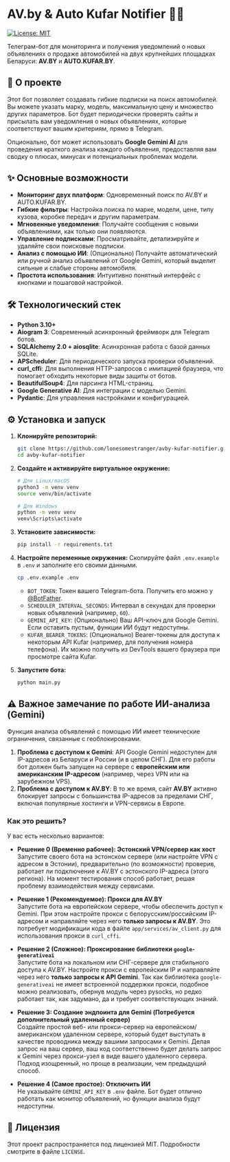 # AV.by & Auto Kufar Notifier 🚗💨

[![License: MIT](https://img.shields.io/badge/License-MIT-yellow.svg)](https://opensource.org/licenses/MIT)

Телеграм-бот для мониторинга и получения уведомлений о новых объявлениях о продаже автомобилей на двух крупнейших площадках Беларуси: **AV.BY** и **AUTO.KUFAR.BY**.

## 🚀 О проекте

Этот бот позволяет создавать гибкие подписки на поиск автомобилей. Вы можете указать марку, модель, максимальную цену и множество других параметров. Бот будет периодически проверять сайты и присылать вам уведомления о новых объявлениях, которые соответствуют вашим критериям, прямо в Telegram.

Опционально, бот может использовать **Google Gemini AI** для проведения краткого анализа каждого объявления, предоставляя вам сводку о плюсах, минусах и потенциальных проблемах модели.

## ✨ Основные возможности

-   **Мониторинг двух платформ**: Одновременный поиск по AV.BY и AUTO.KUFAR.BY.
-   **Гибкие фильтры**: Настройка поиска по марке, модели, цене, типу кузова, коробке передач и другим параметрам.
-   **Мгновенные уведомления**: Получайте сообщения с новыми объявлениями, как только они появляются.
-   **Управление подписками**: Просматривайте, детализируйте и удаляйте свои поисковые подписки.
-   **Анализ с помощью ИИ**: (Опционально) Получайте автоматический или ручной анализ объявлений от Google Gemini, который выделит сильные и слабые стороны автомобиля.
-   **Простота использования**: Интуитивно понятный интерфейс с кнопками и пошаговой настройкой.

## 🛠️ Технологический стек

-   **Python 3.10+**
-   **Aiogram 3**: Современный асинхронный фреймворк для Telegram ботов.
-   **SQLAlchemy 2.0 + aiosqlite**: Асинхронная работа с базой данных SQLite.
-   **APScheduler**: Для периодического запуска проверки объявлений.
-   **curl_cffi**: Для выполнения HTTP-запросов с имитацией браузера, что помогает обходить некоторые виды защиты от ботов.
-   **BeautifulSoup4**: Для парсинга HTML-страниц.
-   **Google Generative AI**: Для интеграции с моделью Gemini.
-   **Pydantic**: Для управления настройками и конфигурацией.

## ⚙️ Установка и запуск

1.  **Клонируйте репозиторий:**
    ```bash
    git clone https://github.com/lonesomestranger/avby-kufar-notifier.git
    cd avby-kufar-notifier
    ```

2.  **Создайте и активируйте виртуальное окружение:**
    ```bash
    # Для Linux/macOS
    python3 -m venv venv
    source venv/bin/activate

    # Для Windows
    python -m venv venv
    venv\Scripts\activate
    ```

3.  **Установите зависимости:**
    ```bash
    pip install -r requirements.txt
    ```

4.  **Настройте переменные окружения:**
    Скопируйте файл `.env.example` в `.env` и заполните его своими данными.
    ```bash
    cp .env.example .env
    ```
    -   `BOT_TOKEN`: Токен вашего Telegram-бота. Получить его можно у [@BotFather](https://t.me/BotFather).
    -   `SCHEDULER_INTERVAL_SECONDS`: Интервал в секундах для проверки новых объявлений (например, `60`).
    -   `GEMINI_API_KEY`: (Опционально) Ваш API-ключ для Google Gemini. Если оставить пустым, функции ИИ будут недоступны.
    -   `KUFAR_BEARER_TOKENS`: (Опционально) Bearer-токены для доступа к некоторым API Kufar (например, для получения номера телефона). Их можно получить из DevTools вашего браузера при просмотре сайта Kufar.

5.  **Запустите бота:**
    ```bash
    python main.py
    ```

## ⚠️ Важное замечание по работе ИИ-анализа (Gemini)

Функция анализа объявлений с помощью ИИ имеет технические ограничения, связанные с геоблокировками.

1.  **Проблема с доступом к Gemini**: API Google Gemini недоступен для IP-адресов из Беларуси и России (и в целом СНГ). Для его работы бот должен быть запущен на сервере с **европейским или американским IP-адресом** (например, через VPN или на зарубежном VPS).
2.  **Проблема с доступом к AV.BY**: В то же время, сайт **AV.BY** активно блокирует запросы с большинства IP-адресов за пределами СНГ, включая популярные хостинги и VPN-сервисы в Европе.

### Как это решить?

У вас есть несколько вариантов:

-   **Решение 0 (Временно рабочее): Эстонский VPN/сервер как хост**  
    Запустите своего бота на эстонском сервере (или настройте VPN с адресом в Эстонии), предварительно (по возможности) проверив, работает ли подключение к AV.BY с эстонского IP-адреса (этого региона). На момент тестирования способ работает, решая проблему взаимодействия между сервисами.

-   **Решение 1 (Рекомендуемое): Прокси для AV.BY**  
    Запустите бота на европейском сервере, чтобы обеспечить доступ к Gemini. При этом настройте прокси с белорусским/российским IP-адресом и направляйте через него **только запросы к AV.BY**. Это потребует модификации кода в файле `app/services/av_client.py` для использования прокси в `curl_cffi`.

-   **Решение 2 (Сложное): Проксирование библиотеки `google-generativeai`**  
    Запустите бота на локальном или СНГ-сервере для стабильного доступа к AV.BY. Настройте прокси с европейским IP и направляйте через него **только запросы к API Gemini**. Так как библиотека `google-generativeai` не имеет встроенной поддержки прокси, подобное можно реализовать, обернув модуль через pysocks, но редко работает так, как задумано, да и требует соответствующих знаний.

-   **Решение 3: Создание эндпоинта для Gemini (Потребуется дополнительный удаленный сервер)**  
    Создайте простой веб- или прокси-сервер на европейском/американском удаленном сервере, который будет выступать в качестве проводника между вашими запросами к Gemini. Делая запрос на ваш сервер, ваш код соответственно будет делать запрос к Gemini через прокси-узел в виде вашего удаленного сервера. Подход изощренный, но проще в реализации, чем предыдущий способ.  

-   **Решение 4 (Самое простое): Отключить ИИ**  
    Не указывайте `GEMINI_API_KEY` в `.env` файле. Бот будет отлично работать как монитор объявлений, но функции анализа будут недоступны.

## 📜 Лицензия

Этот проект распространяется под лицензией MIT. Подробности смотрите в файле `LICENSE`.
